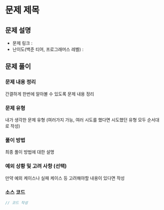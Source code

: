 # 문제 제목

## 문제 설명
- 문제 링크 : 
- 난이도(백준 티어, 프로그래머스 레벨) :


## 문제 풀이

### 문제 내용 정리
간결하게 한번에 알아볼 수 있도록 문제 내용 정리

### 문제 유형
내가 생각한 문제 유형 (여러가지 가능, 여러 시도를 했다면 시도했던 유형 모두 순서대로 작성)

### 풀이 방법
최종 풀이 방법에 대한 설명

### 예외 상황 및 고려 사항 (선택)
만약 예외 케이스나 실패 케이스 등 고려해야할 내용이 있다면 작성


### 소스 코드
```kotlin
// 코드 작성
```
